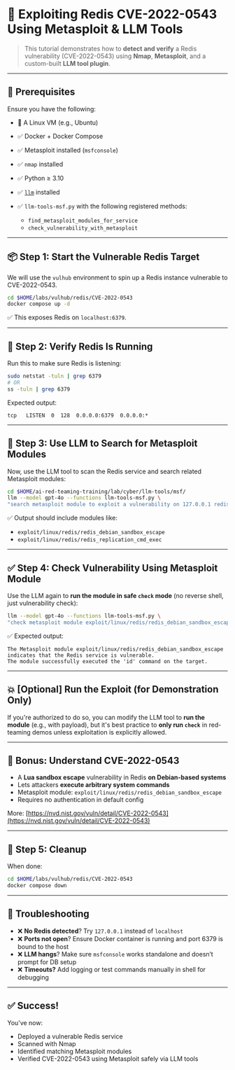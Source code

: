 # 🔐 Exploiting Redis CVE-2022-0543 Using Metasploit & LLM Tools

> This tutorial demonstrates how to **detect and verify** a Redis vulnerability (CVE-2022-0543) using **Nmap**, **Metasploit**, and a custom-built **LLM tool plugin**.

---

## 🧰 Prerequisites

Ensure you have the following:

* 🐧 A Linux VM (e.g., Ubuntu)
* ✅ Docker + Docker Compose
* ✅ Metasploit installed (`msfconsole`)
* ✅ `nmap` installed
* ✅ Python ≥ 3.10
* ✅ [`llm`](https://github.com/llm-tools/llm) installed
* ✅ `llm-tools-msf.py` with the following registered methods:

  * `find_metasploit_modules_for_service`
  * `check_vulnerability_with_metasploit`

---

## 📦 Step 1: Start the Vulnerable Redis Target

We will use the `vulhub` environment to spin up a Redis instance vulnerable to CVE-2022-0543.

```bash
cd $HOME/labs/vulhub/redis/CVE-2022-0543
docker compose up -d
```

✅ This exposes Redis on `localhost:6379`.

---

## 🔎 Step 2: Verify Redis Is Running

Run this to make sure Redis is listening:

```bash
sudo netstat -tuln | grep 6379
# OR
ss -tuln | grep 6379
```

Expected output:

```
tcp   LISTEN  0  128  0.0.0.0:6379  0.0.0.0:*
```

---

## 🤖 Step 3: Use LLM to Search for Metasploit Modules

Now, use the LLM tool to scan the Redis service and search related Metasploit modules:

```bash
cd $HOME/ai-red-teaming-training/lab/cyber/llm-tools/msf/
llm --model gpt-4o --functions llm-tools-msf.py \
"search metasploit module to exploit a vulnerability on 127.0.0.1 redis port"
```

✅ Output should include modules like:

* `exploit/linux/redis/redis_debian_sandbox_escape`
* `exploit/linux/redis/redis_replication_cmd_exec`

---

## ✅ Step 4: Check Vulnerability Using Metasploit Module

Use the LLM again to **run the module in safe `check` mode** (no reverse shell, just vulnerability check):

```bash
llm --model gpt-4o --functions llm-tools-msf.py \
"check metasploit module exploit/linux/redis/redis_debian_sandbox_escape on 127.0.0.1 redis service"
```

✅ Expected output:

```
The Metasploit module exploit/linux/redis/redis_debian_sandbox_escape indicates that the Redis service is vulnerable.
The module successfully executed the 'id' command on the target.
```

---

## 💥 \[Optional] Run the Exploit (for Demonstration Only)

If you're authorized to do so, you can modify the LLM tool to **run the module** (e.g., with payload), but it's best practice to **only run `check`** in red-teaming demos unless exploitation is explicitly allowed.

---

## 🧠 Bonus: Understand CVE-2022-0543

* A **Lua sandbox escape** vulnerability in Redis **on Debian-based systems**
* Lets attackers **execute arbitrary system commands**
* Metasploit module: `exploit/linux/redis/redis_debian_sandbox_escape`
* Requires no authentication in default config

More: [https://nvd.nist.gov/vuln/detail/CVE-2022-0543](https://nvd.nist.gov/vuln/detail/CVE-2022-0543)

---

## 🧹 Step 5: Cleanup

When done:

```bash
cd $HOME/labs/vulhub/redis/CVE-2022-0543
docker compose down
```

---

## 🧪 Troubleshooting

* ❌ **No Redis detected**? Try `127.0.0.1` instead of `localhost`
* ❌ **Ports not open**? Ensure Docker container is running and port 6379 is bound to the host
* ❌ **LLM hangs**? Make sure `msfconsole` works standalone and doesn’t prompt for DB setup
* ❌ **Timeouts?** Add logging or test commands manually in shell for debugging

---

## ✅ Success!

You’ve now:

* Deployed a vulnerable Redis service
* Scanned with Nmap
* Identified matching Metasploit modules
* Verified CVE-2022-0543 using Metasploit safely via LLM tools

